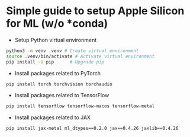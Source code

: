 # Simple guide to setup Apple Silicon for ML (w/o *conda)

- Setup Python virtual environment

```bash
python3 -m venv .venv # Create virtual environment
source .venv/bin/activate # Activate virtual environment
pip install -U pip      # Upgrade pip
```

- Install packages related to PyTorch

```bash
pip install torch torchvision torchaudio
```

- Install packages related to TensorFlow

```bash
pip install tensorflow tensorflow-macos tensorflow-metal
```

- Install packages related to JAX

```bash
pip install jax-metal ml_dtypes==0.2.0 jax==0.4.26 jaxlib==0.4.26
```